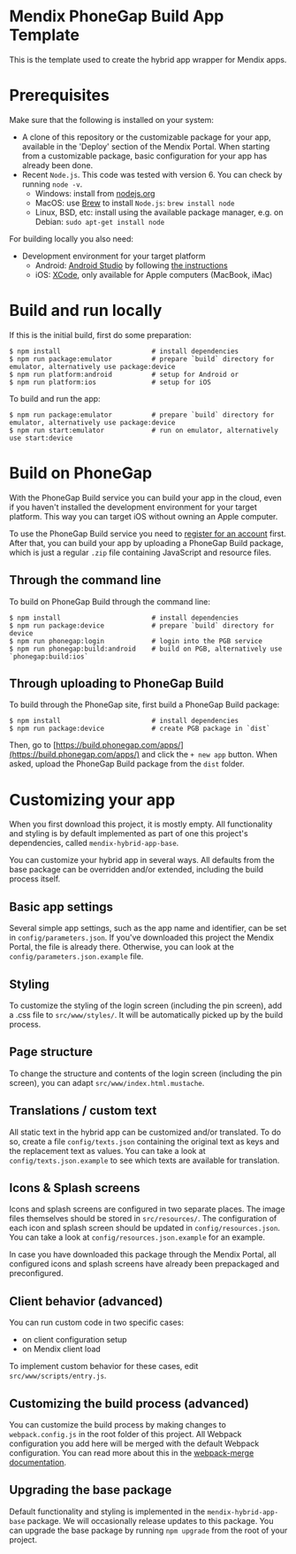 # Mendix PhoneGap Build App Template

This is the template used to create the hybrid app wrapper for Mendix apps.

# Prerequisites

Make sure that the following is installed on your system:

- A clone of this repository or the customizable package for your app, available in the 'Deploy' section of the Mendix Portal. When starting from a customizable package, basic configuration for your app has already been done.
- Recent `Node.js`. This code was tested with version 6. You can check by running `node -v`.
    - Windows: install from [nodejs.org](https://nodejs.org/en/download/)
    - MacOS: use [Brew](https://brew.sh/) to install `Node.js`: `brew install node`
    - Linux, BSD, etc: install using the available package manager, e.g. on Debian: `sudo apt-get install node`

For building locally you also need:

- Development environment for your target platform
    - Android: [Android Studio](https://developer.android.com/studio/index.html) by following [the instructions](https://developer.android.com/studio/install.html)
    - iOS: [XCode](https://developer.apple.com/xcode/), only available for Apple computers (MacBook, iMac)

# Build and run locally

If this is the initial build, first do some preparation:
```
$ npm install                       # install dependencies
$ npm run package:emulator          # prepare `build` directory for emulator, alternatively use package:device
$ npm run platform:android          # setup for Android or
$ npm run platform:ios              # setup for iOS
```

To build and run the app:
```
$ npm run package:emulator          # prepare `build` directory for emulator, alternatively use package:device
$ npm run start:emulator            # run on emulator, alternatively use start:device
```

# Build on PhoneGap

With the PhoneGap Build service you can build your app in the cloud, even if you haven't installed the development environment for your target platform. This way you can target iOS without owning an Apple computer.

To use the PhoneGap Build service you need to [register for an account](https://build.phonegap.com/plans) first. After that, you can build your app by uploading a PhoneGap Build package, which is just a regular `.zip` file containing JavaScript and resource files.

## Through the command line

To build on PhoneGap Build through the command line:
```
$ npm install                       # install dependencies
$ npm run package:device            # prepare `build` directory for device
$ npm run phonegap:login            # login into the PGB service
$ npm run phonegap:build:android    # build on PGB, alternatively use `phonegap:build:ios`
```

## Through uploading to PhoneGap Build

To build through the PhoneGap site, first build a PhoneGap Build package:
```
$ npm install                       # install dependencies
$ npm run package:device            # create PGB package in `dist`
```

Then, go to [https://build.phonegap.com/apps/](https://build.phonegap.com/apps/) and click the `+ new app` button. When asked, upload the PhoneGap Build package from the `dist` folder.

# Customizing your app

When you first download this project, it is mostly empty. All functionality and styling is by default implemented as part of one this project's dependencies, called `mendix-hybrid-app-base`.

You can customize your hybrid app in several ways. All defaults from the base package can be overridden and/or extended, including the build process itself.

## Basic app settings

Several simple app settings, such as the app name and identifier, can be set in `config/parameters.json`. If you've downloaded this project the Mendix Portal, the file is already there. Otherwise, you can look at the `config/parameters.json.example` file.

## Styling

To customize the styling of the login screen (including the pin screen), add a .css file to `src/www/styles/`. It will be automatically picked up by the build process.

## Page structure

To change the structure and contents of the login screen (including the pin screen), you can adapt `src/www/index.html.mustache`.

## Translations / custom text

All static text in the hybrid app can be customized and/or translated. To do so, create a file `config/texts.json` containing the original text as keys and the replacement text as values. You can take a look at `config/texts.json.example` to see which texts are available for translation.

## Icons & Splash screens

Icons and splash screens are configured in two separate places. The image files themselves should be stored in `src/resources/`. The configuration of each icon and splash screen should be updated in `config/resources.json`. You can take a look at `config/resources.json.example` for an example.

In case you have downloaded this package through the Mendix Portal, all configured icons and splash screens have already been prepackaged and preconfigured.

## Client behavior (advanced)

You can run custom code in two specific cases:
- on client configuration setup
- on Mendix client load

To implement custom behavior for these cases, edit `src/www/scripts/entry.js`.

## Customizing the build process (advanced)

You can customize the build process by making changes to `webpack.config.js` in the root folder of this project. All Webpack configuration you add here will be merged with the default Webpack configuration. You can read more about this in the [webpack-merge documentation](https://www.npmjs.com/package/webpack-merge).

## Upgrading the base package

Default functionality and styling is implemented in the `mendix-hybrid-app-base` package. We will occasionally release updates to this package. You can upgrade the base package by running `npm upgrade` from the root of your project.
